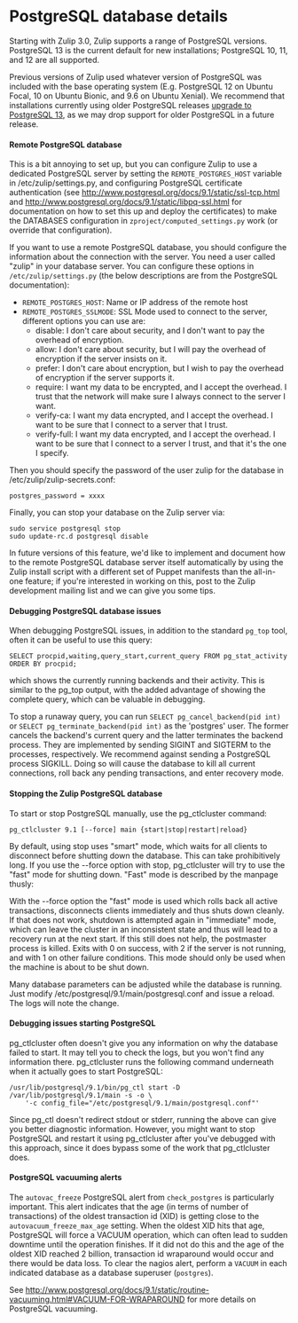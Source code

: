 PostgreSQL database details
=========================

Starting with Zulip 3.0, Zulip supports a range of PostgreSQL
versions.  PostgreSQL 13 is the current default for new installations;
PostgreSQL 10, 11, and 12 are all supported.

Previous versions of Zulip used whatever version of PostgreSQL was
included with the base operating system (E.g. PostgreSQL 12 on Ubuntu
Focal, 10 on Ubuntu Bionic, and 9.6 on Ubuntu Xenial).  We recommend
that installations currently using older PostgreSQL releases [upgrade
to PostgreSQL 13][upgrade-postgresql], as we may drop support for
older PostgreSQL in a future release.

[upgrade-postgresql]: ../production/upgrade-or-modify.html#upgrading-postgresql

#### Remote PostgreSQL database

This is a bit annoying to set up, but you can configure Zulip to use a
dedicated PostgreSQL server by setting the `REMOTE_POSTGRES_HOST`
variable in /etc/zulip/settings.py, and configuring PostgreSQL
certificate authentication (see
http://www.postgresql.org/docs/9.1/static/ssl-tcp.html and
http://www.postgresql.org/docs/9.1/static/libpq-ssl.html for
documentation on how to set this up and deploy the certificates) to
make the DATABASES configuration in `zproject/computed_settings.py`
work (or override that configuration).

If you want to use a remote PostgreSQL database, you should configure
the information about the connection with the server. You need a user
called "zulip" in your database server. You can configure these
options in `/etc/zulip/settings.py` (the below descriptions are from the
PostgreSQL documentation):

* `REMOTE_POSTGRES_HOST`: Name or IP address of the remote host
* `REMOTE_POSTGRES_SSLMODE`: SSL Mode used to connect to the server,
  different options you can use are:
  * disable: I don't care about security, and I don't want to pay the
    overhead of encryption.
  * allow: I don't care about security, but I will pay the overhead of
    encryption if the server insists on it.
  * prefer: I don't care about encryption, but I wish to pay the
    overhead of encryption if the server supports it.
  * require: I want my data to be encrypted, and I accept the
    overhead. I trust that the network will make sure I always connect
    to the server I want.
  * verify-ca: I want my data encrypted, and I accept the overhead. I
    want to be sure that I connect to a server that I trust.
  * verify-full: I want my data encrypted, and I accept the
    overhead. I want to be sure that I connect to a server I trust,
    and that it's the one I specify.

Then you should specify the password of the user zulip for the
database in /etc/zulip/zulip-secrets.conf:

```
postgres_password = xxxx
```

Finally, you can stop your database on the Zulip server via:

```
sudo service postgresql stop
sudo update-rc.d postgresql disable
```

In future versions of this feature, we'd like to implement and
document how to the remote PostgreSQL database server itself
automatically by using the Zulip install script with a different set
of Puppet manifests than the all-in-one feature; if you're interested
in working on this, post to the Zulip development mailing list and we
can give you some tips.

#### Debugging PostgreSQL database issues

When debugging PostgreSQL issues, in addition to the standard `pg_top`
tool, often it can be useful to use this query:

```
SELECT procpid,waiting,query_start,current_query FROM pg_stat_activity ORDER BY procpid;
```

which shows the currently running backends and their activity. This is
similar to the pg_top output, with the added advantage of showing the
complete query, which can be valuable in debugging.

To stop a runaway query, you can run `SELECT pg_cancel_backend(pid
int)` or `SELECT pg_terminate_backend(pid int)` as the 'postgres'
user. The former cancels the backend's current query and the latter
terminates the backend process. They are implemented by sending SIGINT
and SIGTERM to the processes, respectively.  We recommend against
sending a PostgreSQL process SIGKILL. Doing so will cause the database
to kill all current connections, roll back any pending transactions,
and enter recovery mode.

#### Stopping the Zulip PostgreSQL database

To start or stop PostgreSQL manually, use the pg_ctlcluster command:

```
pg_ctlcluster 9.1 [--force] main {start|stop|restart|reload}
```

By default, using stop uses "smart" mode, which waits for all clients
to disconnect before shutting down the database. This can take
prohibitively long. If you use the --force option with stop,
pg_ctlcluster will try to use the "fast" mode for shutting
down. "Fast" mode is described by the manpage thusly:

  With the --force option the "fast" mode is used which rolls back all
  active transactions, disconnects clients immediately and thus shuts
  down cleanly. If that does not work, shutdown is attempted again in
  "immediate" mode, which can leave the cluster in an inconsistent state
  and thus will lead to a recovery run at the next start. If this still
  does not help, the postmaster process is killed. Exits with 0 on
  success, with 2 if the server is not running, and with 1 on other
  failure conditions. This mode should only be used when the machine is
  about to be shut down.

Many database parameters can be adjusted while the database is
running. Just modify /etc/postgresql/9.1/main/postgresql.conf and
issue a reload. The logs will note the change.

#### Debugging issues starting PostgreSQL

pg_ctlcluster often doesn't give you any information on why the
database failed to start. It may tell you to check the logs, but you
won't find any information there. pg_ctlcluster runs the following
command underneath when it actually goes to start PostgreSQL:

```
/usr/lib/postgresql/9.1/bin/pg_ctl start -D /var/lib/postgresql/9.1/main -s -o \
    '-c config_file="/etc/postgresql/9.1/main/postgresql.conf"'
```

Since pg_ctl doesn't redirect stdout or stderr, running the above can
give you better diagnostic information. However, you might want to
stop PostgreSQL and restart it using pg_ctlcluster after you've debugged
with this approach, since it does bypass some of the work that
pg_ctlcluster does.


#### PostgreSQL vacuuming alerts

The `autovac_freeze` PostgreSQL alert from `check_postgres` is
particularly important.  This alert indicates that the age (in terms
of number of transactions) of the oldest transaction id (XID) is
getting close to the `autovacuum_freeze_max_age` setting.  When the
oldest XID hits that age, PostgreSQL will force a VACUUM operation,
which can often lead to sudden downtime until the operation finishes.
If it did not do this and the age of the oldest XID reached 2 billion,
transaction id wraparound would occur and there would be data loss.
To clear the nagios alert, perform a `VACUUM` in each indicated
database as a database superuser (`postgres`).

See
http://www.postgresql.org/docs/9.1/static/routine-vacuuming.html#VACUUM-FOR-WRAPAROUND
for more details on PostgreSQL vacuuming.
